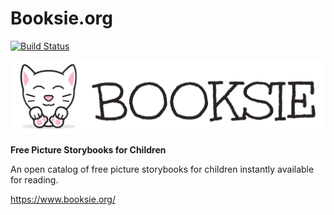 # Booksie.org

[![Build Status](https://travis-ci.org/sgtpep/booksie.svg?branch=master)](https://travis-ci.org/sgtpep/booksie)

[![Booksie.org](assets/logo.svg)](https://www.booksie.org/)

**Free Picture Storybooks for Children**

An open catalog of free picture storybooks for children instantly available for reading.

https://www.booksie.org/
